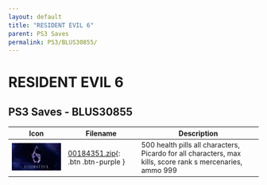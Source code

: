 ```yaml
---
layout: default
title: "RESIDENT EVIL 6"
parent: PS3 Saves
permalink: PS3/BLUS30855/
---
```

# RESIDENT EVIL 6

## PS3 Saves - BLUS30855

| Icon | Filename | Description |
|------|----------|-------------|
| ![RESIDENT EVIL 6](ICON0.PNG) | [00184351.zip](00184351.zip){: .btn .btn-purple } | 500 health pills all characters, Picardo for all characters, max kills, score rank s mercenaries, ammo 999 |
